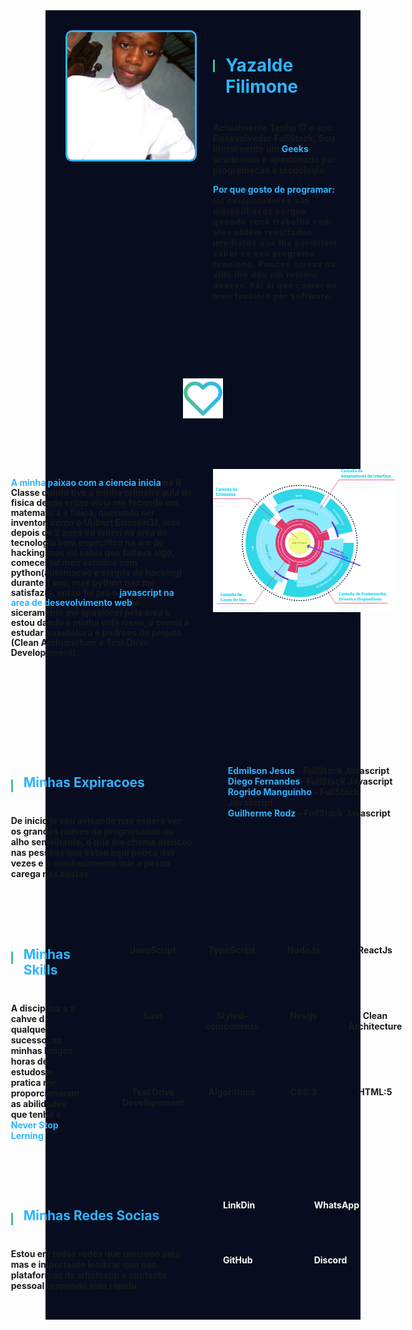 <style>

  *{
    padding:0px;
    margin:0px;
  }

.title {
  position: relative;
  padding-left: 1.25rem;
  color:#2FB4FF;
  margin-bottom: 2.5rem;
}
.title::before {
  content: "";
  position: absolute;
  top: 8px;
  left: 0px;
  width: 3px;
  height: 20px;
  background-color:#4AC08F;
}
  main{
    background-color: #070D1F;
    display: flex;
    justify-content: center;
    align-items: center;
    flex-direction: column;
  }
  .container{
    max-width:1020px;
    padding:2rem; display: grid;
    place-items: cnter;
    gap:2rem;
    grid-template-columns: repeat(2, 1fr); 
  }
  .inspira{
     margin-top:5rem 
  }
  .perfil{
    border:3px solid #2FB4FF;
    border-radius: 1rem; 
    border-radius:5%;
    width:300px;
    margin: 0 auto;
  }
  .text-center{
    place-self:center;
  }

  @media screen and (max-width:768px){
    .clean{
      width:500px;
    }
    .container{
      grid-template-columns: 100%; 
    }
  
    
  }
  li{
    list-style:none
  }

  .social{
      display:grid;
      grid-template-columns: repeat(2, 1fr);
    }
    .social a {
      color:#fff;
      text-decoration:none;
      height:max-content;
      width:max-content;
      /* border:1px solid #4AC08F; */
      border-radius:.2rem;
      padding:1rem;
    }
    .social a:hover{
      color:#2FB4FF;
    }
  /* @media screen and (min-width:) */


.skills{
  width:100%;
  display:grid;
  grid-template-columns: repeat(4, 1fr);
  gap:.5rem;
}

.skills li{
  /* border:1px solid #4AC08F; */
  border-radius:.2rem;
  padding:.8rem;
  text-align:center;
}
.skills li:hover{
  color:#2FB4FF;
  cursor:pointer;
}

</style>

<main>

<div class="container">
  <img class="perfil" src="./.assets/porfile.jpeg">
  <div>
    <h1 style="color:#2FB4FF" class="title"><strong>Yazalde Filimone</h1>
    <p>Actualmente Tenho 17 e sou Desevolvedor FullStack,
    Sou literalmente um <strong style="color:#2FB4FF" >Geeks</strong>, academico e apaxionado por programacao e tecnologia.</p>
    <p>
    <strong style="color:#2FB4FF">Por que gosto de programar:</strong><br>
    <span style="font-size:.800rem; letter-spacing:1px;">
    Os computadores são maravilhosos porque quando você trabalha com eles obtém resultados imediatos que lhe permitem saber se seu
    programa funciona. Poucas coisas na vida lhe dão um retomo desses.
    Foi aí que começou meu fascínio por software.</span>
    </p>

  </div>
</div>
<p style="text-align: center; padding: 2rem;">
  <img src="./.assets/heart.svg">
</p>

<div class="container">
  <p class="text-center" style="font-size:.87rem; 
  ">
  <strong style="color:#2FB4FF" >A minha paixao com a ciencia inicia</strong> na 8 Classe qundo tive a minha primeira aula de fisica desde entao vivia me focando em matematica e fisica, querendo ser inventor, como o (Albert Eisntein3), mas depois de 2 anos eu entrei na area de tecnologia bem especifico na are de hacking mas eu sabia que faltava algo, comecei od meu estudos com python(automacao e scripts de hacking) durante 1 ano,  mas python  nao me satisfazia, entao fui pra o <strong style="color:#2FB4FF" >javascript na area de desevolvimento web</strong> e siceramente me apaxionei pela area e estou dando a minha vida nisso, e comei a estudar arquitetura e padroes de projeto (Clean Archiqueture e Test Drive Developement).
  </p>
  <img class='clean' src="./.assets/clean.svg">
</div>

<div class="container inspira"  >
  <div>
    <h2 style="" class="title" >Minhas Expiracoes</h2>
    <p>De inicio ja vou avisando nao espere ver os grandes nomes da programacoe ou alho semelhante, o que me chama atencao nas pessoas que estao aqui pouca das vezes e o comhecimento que a pesso carega nas costas.</p>
  </div>
  <div>
    <ul>
      <li><strong style="color:#2FB4FF;">Edmilson Jesus</strong> - FullStack Javascript</li>
      <li><strong style="color:#2FB4FF;">Diego Fernandes</strong>- FullStack Javascript</li>
      <li><strong style="color:#2FB4FF;">Rogrido Manguinho</strong> - FullStack Javascript</li>
      <li><strong style="color:#2FB4FF;">Guilherme Rodz</strong> - FullStack Javascript</li>
    </ul>
  </div>
</div>

<div class="container">
  <div>
    <h2 class="title">Minhas Skills</h2>
    <p>A disciplina e a cahve d qualquer sucesso, as minhas longas horas de estudos e pratica me proporcionaram as abilidades que tenho e <strong style="color:#2FB4FF" >Never Stop Lerning </strong></p>
  </div>
  <div class="social">
    <ul class="skills">
      <li>JavaScript</li>
      <li>TypeScript</li>
      <li>NodeJs</li>
      <li>ReactJs</li>
      <li>Sass</li>
      <li>Styled-components</li>
      <li>Nestjs</li>
      <li>Clean Architecture</li>
      <li>Test Drive Developement</li>
      <li>Algorithms</li>
      <li>CSS:3</li>
      <li>HTML:5</li>
    </ul>
  </div>
</div>

<div class="container">
  <div>
    <h2 class="title">Minhas Redes Socias</h2>
    <p>Estou em todas redes que meciono aqui mas e importante lembrar que nas plataformas de whatsapp e contacto pessoal respondo mas rapido.</p>
  </div>
  <div class="social">
    <a href="#">
      <!-- <img src="./.assets/Vector.svg"> -->
      LinkDin
    </a> 
    <a href="#">
      <!-- <img src="./.assets/Vector.svg">  -->
      WhatsApp
    </a> 
    <a href="#">
      <!-- <img src="./.assets/Vector.svg">  -->
      GitHub
    </a> 
    <a href="#">
      <!-- <img src="./.assets/Vector.svg">  -->
      Discord
    </a>
  </div>
</div>
</main>
